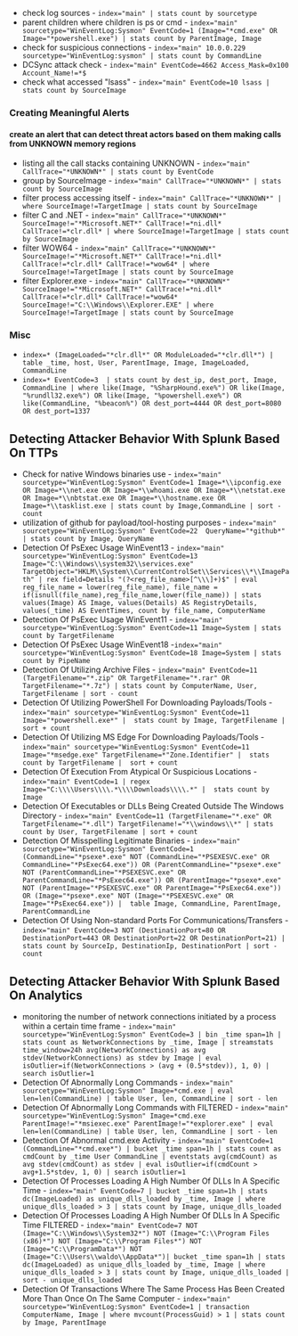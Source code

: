 - check log sources - `index="main" | stats count by sourcetype`
- parent children where children is ps or cmd - `index="main" sourcetype="WinEventLog:Sysmon" EventCode=1 (Image="*cmd.exe" OR Image="*powershell.exe") | stats count by ParentImage, Image`
- check for suspicious connections - `index="main" 10.0.0.229 sourcetype="WinEventLog:sysmon" | stats count by CommandLine`
- DCSync attack check - `index="main" EventCode=4662 Access_Mask=0x100 Account_Name!=*$`
- check what accessed "lsass" - `index="main" EventCode=10 lsass | stats count by SourceImage`

### Creating Meaningful Alerts
#### create an alert that can detect threat actors based on them making calls from UNKNOWN memory regions
- listing all the call stacks containing UNKNOWN - `index="main" CallTrace="*UNKNOWN*" | stats count by EventCode`
- group by SourceImage - `index="main" CallTrace="*UNKNOWN*" | stats count by SourceImage`
- filter process accessing itself -  `index="main" CallTrace="*UNKNOWN*" | where SourceImage!=TargetImage | stats count by SourceImage`
- filter C and .NET - `index="main" CallTrace="*UNKNOWN*" SourceImage!="*Microsoft.NET*" CallTrace!=*ni.dll* CallTrace!=*clr.dll* | where SourceImage!=TargetImage | stats count by SourceImage`
- filter WOW64 - `index="main" CallTrace="*UNKNOWN*" SourceImage!="*Microsoft.NET*" CallTrace!=*ni.dll* CallTrace!=*clr.dll* CallTrace!=*wow64* | where SourceImage!=TargetImage | stats count by SourceImage`
- filter Explorer.exe - `index="main" CallTrace="*UNKNOWN*" SourceImage!="*Microsoft.NET*" CallTrace!=*ni.dll* CallTrace!=*clr.dll* CallTrace!=*wow64* SourceImage!="C:\\Windows\\Explorer.EXE" | where SourceImage!=TargetImage | stats count by SourceImage`

### Misc
- `index=* (ImageLoaded="*clr.dll*" OR ModuleLoaded="*clr.dll*") | table _time, host, User, ParentImage, Image, ImageLoaded, CommandLine`
- `index=* EventCode=3  | stats count by dest_ip, dest_port, Image, CommandLine | where like(Image, "%SharpHound.exe%") OR like(Image, "%rundll32.exe%") OR like(Image, "%powershell.exe%") OR like(CommandLine, "%beacon%") OR dest_port=4444 OR dest_port=8080 OR dest_port=1337`

## Detecting Attacker Behavior With Splunk Based On TTPs
- Check for native Windows binaries use - `index="main" sourcetype="WinEventLog:Sysmon" EventCode=1 Image=*\\ipconfig.exe OR Image=*\\net.exe OR Image=*\\whoami.exe OR Image=*\\netstat.exe OR Image=*\\nbtstat.exe OR Image=*\\hostname.exe OR Image=*\\tasklist.exe | stats count by Image,CommandLine | sort - count`
- utilization of github for payload/tool-hosting purposes - `index="main" sourcetype="WinEventLog:Sysmon" EventCode=22  QueryName="*github*" | stats count by Image, QueryName`
- Detection Of PsExec Usage WinEvent13 - `index="main" sourcetype="WinEventLog:Sysmon" EventCode=13 Image="C:\\Windows\\system32\\services.exe" TargetObject="HKLM\\System\\CurrentControlSet\\Services\\*\\ImagePath" | rex field=Details "(?<reg_file_name>[^\\\]+)$" | eval reg_file_name = lower(reg_file_name), file_name = if(isnull(file_name),reg_file_name,lower(file_name)) | stats values(Image) AS Image, values(Details) AS RegistryDetails, values(_time) AS EventTimes, count by file_name, ComputerName`
- Detection Of PsExec Usage WinEvent11 - `index="main" sourcetype="WinEventLog:Sysmon" EventCode=11 Image=System | stats count by TargetFilename`
- Detection Of PsExec Usage WinEvent18 -`index="main" sourcetype="WinEventLog:Sysmon" EventCode=18 Image=System | stats count by PipeName`
- Detection Of Utilizing Archive Files - `index="main" EventCode=11 (TargetFilename="*.zip" OR TargetFilename="*.rar" OR TargetFilename="*.7z") | stats count by ComputerName, User, TargetFilename | sort - count`
- Detection Of Utilizing PowerShell For Downloading Payloads/Tools - `index="main" sourcetype="WinEventLog:Sysmon" EventCode=11 Image="*powershell.exe*" |  stats count by Image, TargetFilename |  sort + count`
- Detection Of Utilizing MS Edge For Downloading Payloads/Tools - `index="main" sourcetype="WinEventLog:Sysmon" EventCode=11 Image="*msedge.exe" TargetFilename=*"Zone.Identifier" |  stats count by TargetFilename |  sort + count`
- Detection Of Execution From Atypical Or Suspicious Locations - `index="main" EventCode=1 | regex Image="C:\\\\Users\\\\.*\\\\Downloads\\\\.*" |  stats count by Image`
- Detection Of Executables or DLLs Being Created Outside The Windows Directory - `index="main" EventCode=11 (TargetFilename="*.exe" OR TargetFilename="*.dll") TargetFilename!="*\\windows\\*" | stats count by User, TargetFilename | sort + count`
- Detection Of Misspelling Legitimate Binaries - `index="main" sourcetype="WinEventLog:Sysmon" EventCode=1 (CommandLine="*psexe*.exe" NOT (CommandLine="*PSEXESVC.exe" OR CommandLine="*PsExec64.exe")) OR (ParentCommandLine="*psexe*.exe" NOT (ParentCommandLine="*PSEXESVC.exe" OR ParentCommandLine="*PsExec64.exe")) OR (ParentImage="*psexe*.exe" NOT (ParentImage="*PSEXESVC.exe" OR ParentImage="*PsExec64.exe")) OR (Image="*psexe*.exe" NOT (Image="*PSEXESVC.exe" OR Image="*PsExec64.exe")) |  table Image, CommandLine, ParentImage, ParentCommandLine`
- Detection Of Using Non-standard Ports For Communications/Transfers - `index="main" EventCode=3 NOT (DestinationPort=80 OR DestinationPort=443 OR DestinationPort=22 OR DestinationPort=21) | stats count by SourceIp, DestinationIp, DestinationPort | sort - count`

## Detecting Attacker Behavior With Splunk Based On Analytics

- monitoring the number of network connections initiated by a process within a certain time frame - `index="main" sourcetype="WinEventLog:Sysmon" EventCode=3 | bin _time span=1h | stats count as NetworkConnections by _time, Image | streamstats time_window=24h avg(NetworkConnections) as avg stdev(NetworkConnections) as stdev by Image | eval isOutlier=if(NetworkConnections > (avg + (0.5*stdev)), 1, 0) | search isOutlier=1`
- Detection Of Abnormally Long Commands - `index="main" sourcetype="WinEventLog:Sysmon" Image=*cmd.exe | eval len=len(CommandLine) | table User, len, CommandLine | sort - len`
- Detection Of Abnormally Long Commands with FILTERED - `index="main" sourcetype="WinEventLog:Sysmon" Image=*cmd.exe ParentImage!="*msiexec.exe" ParentImage!="*explorer.exe" | eval len=len(CommandLine) | table User, len, CommandLine | sort - len`
- Detection Of Abnormal cmd.exe Activity - `index="main" EventCode=1 (CommandLine="*cmd.exe*") | bucket _time span=1h | stats count as cmdCount by _time User CommandLine | eventstats avg(cmdCount) as avg stdev(cmdCount) as stdev | eval isOutlier=if(cmdCount > avg+1.5*stdev, 1, 0) | search isOutlier=1`
- Detection Of Processes Loading A High Number Of DLLs In A Specific Time - `index="main" EventCode=7 | bucket _time span=1h | stats dc(ImageLoaded) as unique_dlls_loaded by _time, Image | where unique_dlls_loaded > 3 | stats count by Image, unique_dlls_loaded`
- Detection Of Processes Loading A High Number Of DLLs In A Specific Time FILTERED - `index="main" EventCode=7 NOT (Image="C:\\Windows\\System32*") NOT (Image="C:\\Program Files (x86)*") NOT (Image="C:\\Program Files*") NOT (Image="C:\\ProgramData*") NOT (Image="C:\\Users\\waldo\\AppData*")| bucket _time span=1h | stats dc(ImageLoaded) as unique_dlls_loaded by _time, Image | where unique_dlls_loaded > 3 | stats count by Image, unique_dlls_loaded | sort - unique_dlls_loaded`
- Detection Of Transactions Where The Same Process Has Been Created More Than Once On The Same Computer - `index="main" sourcetype="WinEventLog:Sysmon" EventCode=1 | transaction ComputerName, Image | where mvcount(ProcessGuid) > 1 | stats count by Image, ParentImage`
